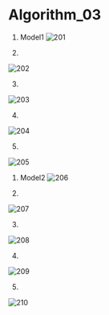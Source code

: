 # Algorithm_03
1. Model1
![201](https://user-images.githubusercontent.com/72841908/172675300-e50cf5a4-f4db-43b2-8497-f72532a0e47e.png)

2.
![202](https://user-images.githubusercontent.com/72841908/172675638-54886fa1-63b4-4769-b0bc-3852ce4981e3.png)

3.
![203](https://user-images.githubusercontent.com/72841908/172675668-2e632fd4-412e-47f0-8c7f-17c5611a3c12.png)

4.
![204](https://user-images.githubusercontent.com/72841908/172675696-48637d0e-98d1-4f94-a38f-58eef310cb23.png)

5.
![205](https://user-images.githubusercontent.com/72841908/172675738-1fc6da6d-d1ef-4750-96dc-f237f69db7e0.png)

1. Model2
![206](https://user-images.githubusercontent.com/72841908/172676086-5a3ee5f4-ebb5-483f-954e-a4a25bccc2ff.png)

2.
![207](https://user-images.githubusercontent.com/72841908/172676181-64d72bbd-1e86-45b8-a9c9-5bcd00500f12.png)

3.
![208](https://user-images.githubusercontent.com/72841908/172676186-a2d5ca89-70ba-4851-b937-65bc4638ccdd.png)

4.
![209](https://user-images.githubusercontent.com/72841908/172676201-93fb6cc1-5d23-4013-9070-d32c14560223.png)

5.
![210](https://user-images.githubusercontent.com/72841908/172676221-33034d4a-2cdc-4023-a7fe-a4140f75137f.png)
